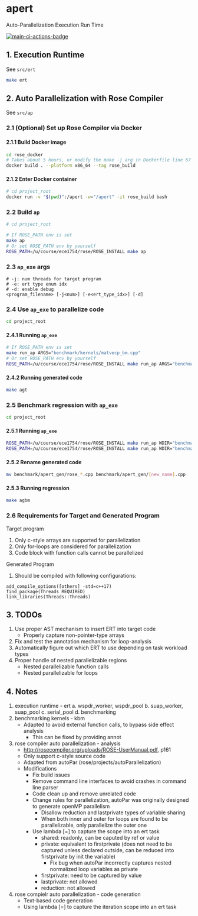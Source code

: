 # apert
Auto-Parallelization Execution Run Time

[![main-ci-actions-badge](https://github.com/lichen-liu/apdlb/actions/workflows/main_ci.yml/badge.svg)](https://github.com/lichen-liu/apdlb/actions/workflows/main_ci.yml)

## 1. Execution Runtime
See `src/ert`
```bash
make ert
```

## 2. Auto Parallelization with Rose Compiler
See `src/ap`

### 2.1 (Optional) Set up Rose Compiler via Docker

#### 2.1.1 Build Docker image
```bash
cd rose_docker
# Takes about 5 hours, or modify the make -j arg in Dockerfile line 67 to speed up
docker build . --platform x86_64 --tag rose_build
```
#### 2.1.2 Enter Docker container
```bash
# cd project_root
docker run -v "$(pwd)":/apert -w="/apert" -it rose_build bash
```

### 2.2 Build `ap`
```bash
# cd project_root

# If ROSE_PATH env is set
make ap
# Or set ROSE_PATH env by yourself
ROSE_PATH=/u/course/ece1754/rose/ROSE_INSTALL make ap
```

### 2.3 `ap_exe` args
```
# -j: num threads for target program
# -e: ert type enum idx
# -d: enable debug
<program_filename> [-j<num>] [-e<ert_type_idx>] [-d]
```

### 2.4 Use `ap_exe` to parallelize code
```bash
cd project_root
```

#### 2.4.1 Running `ap_exe`
```bash
# If ROSE_PATH env is set
make run_ap ARGS="benchmark/kernels/matvecp_bm.cpp"
# Or set ROSE_PATH env by yourself
ROSE_PATH=/u/course/ece1754/rose/ROSE_INSTALL make run_ap ARGS="benchmark/kernels/matvecp_bm.cpp" 
```

#### 2.4.2 Running generated code
```bash
make agt
```

### 2.5 Benchmark regression with `ap_exe`
```bash
cd project_root
```

#### 2.5.1 Running `ap_exe`
```bash
ROSE_PATH=/u/course/ece1754/rose/ROSE_INSTALL make run_ap WDIR="benchmark" ARGS="kernels/sorting_bm.cpp"
ROSE_PATH=/u/course/ece1754/rose/ROSE_INSTALL make run_ap WDIR="benchmark" ARGS="kernels/matvecp_bm.cpp"
```

#### 2.5.2 Rename generated code
```bash
mv benchmark/apert_gen/rose_*.cpp benchmark/apert_gen/[new_name].cpp
```

#### 2.5.3 Running regression
```bash
make agbm
```

### 2.6 Requirements for Target and Generated Program
Target program
1. Only c-style arrays are supported for parallelization
2. Only for-loops are considered for parallelization
3. Code block with function calls cannot be parallelized

Generated Program
1. Should be compiled with following configurations:
```cmakelists
add_compile_options([others] -std=c++17)
find_package(Threads REQUIRED)
link_libraries(Threads::Threads)
```

## 3. TODOs
1. Use proper AST mechanism to insert ERT into target code
    - Properly capture non-pointer-type arrays
2. Fix and test the annotation mechanism for loop-analysis
3. Automatically figure out which ERT to use depending on task workload types
4. Proper handle of nested parallelizable regions
   - Nested parallelizable function calls
   - Nested parallelizable for loops

## 4. Notes
1. execution runtime - ert
    a. wspdr_worker, wspdr_pool
    b. suap_worker, suap_pool
    c. serial_pool
    d. benchmarking
2. benchmarking kernels - kbm
    - Adapted to avoid external function calls, to bypass side effect analysis
        - This can be fixed by providing annot
3. rose compiler auto parallelization - analysis
    - http://rosecompiler.org/uploads/ROSE-UserManual.pdf, p161
    - Only support c-style source code
    - Adapted from autoPar (rose/projects/autoParallelization)
    - Modifications
        - Fix build issues
        - Remove command line interfaces to avoid crashes in command line parser
        - Code clean up and remove unrelated code
        - Change rules for parallelization, autoPar was originally designed to generate openMP parallelism
            - Disallow reduction and lastprivate types of variable sharing
            - When both inner and outer for loops are found to be parallelizable, only parallelize the outer one
        - Use lambda [=] to capture the scope into an ert task
            - shared: readonly, can be caputed by ref or value
            - private: equivalent to firstprivate (does not need to be captured unless declared outside, can be reduced into firstprivate by init the variable)
                - Fix bug when autoPar incorrectly captures nested normalized loop variables as private
            - firstprivate: need to be captured by value
            - lastprivate: not allowed
            - reduction: not allowed
4. rose compielr auto parallelization - code generation
    - Text-based code generation
    - Using lambda [=] to capture the iteration scope into an ert task